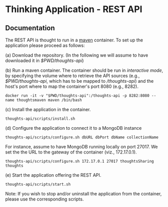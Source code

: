 # Thinking Application - REST API

## Documentation

The REST API is thought to run in a [maven](https://hub.docker.com/_/maven/) container. To set up the application please proceed as follows:

(a) Download the repository. (In the following we will assume to have downloaded it in _$PWD/thoughts-api_) 

(b) Run a maven container. The container should be run in _interactive mode_, by specifying the volume where to retrieve the API sources (e.g., _$PWD/thoughts-api_, which has to be mapped to _/thoughts-api_) and the host's port where to map the container's port 8080 (e.g., 8282).
```
docker run -it -v "$PWD/thoughts-api":/thoughts-api -p 8282:8080 --name thoughtsmaven maven /bin/bash
```

(c) Install the application in the container.
```
thoughts-api/scripts/install.sh
```

(d) Configure the application to connect it to a MongoDB instance
```
thoughts-api/scripts/configure.sh dbURL dbPort dbName collectionName
```
For instance, assume to have MongoDB running locally on port 27017. We set the the URL to the gateway of the container (viz., 172.17.0.1).
```
thoughts-api/scripts/configure.sh 172.17.0.1 27017 thoughtsSharing thoughts
``` 

(e) Start the application offering the REST API.
```
thoughts-api/scripts/start.sh
```

Note: If you wish to stop and/or uninstall the application from the container, please use the corresponding scripts.
